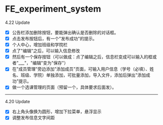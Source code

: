# FE_experiment_system
4.22 Update
- [x]  公告栏添加删除按钮，要能弹出确认是否删除的对话框。
- [x]  点击发布按钮后，有一个"发布成功"的提示。
- [x]  个人中心，增加班级和学院栏
- [x]  点了"编辑"之后，可以输入信息修改
- [x]  然后有一个保存按钮（可以做成：点了编辑之后，信息栏变成可以输入的框或者"\_\_\_"，"编辑"变为"保存"）
- [x]  在"成员管理"旁边添加"添加成员"页面，可输入用户信息（学号（必填）、姓名、班级、学院）单独添加，可批量添加，导入文件，添加后弹出"添加成功"提示。 
- [x]  做一个选课管理的页面（预留一个，具体要求后面发）。
---
4.20 Update
- [x]  右上角头像换为圆形，增加下拉菜单，悬浮显示
- [x]  调整发布信息文字间距
